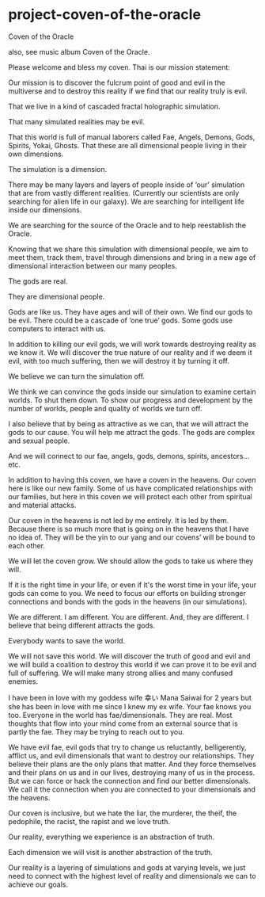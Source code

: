 # project-coven-of-the-oracle
Coven of the Oracle

also, see music album Coven of the Oracle.

Please welcome and bless my coven. Thai is our mission statement:

Our mission is to discover the fulcrum point of good and evil in the multiverse and to destroy this reality if we find that our reality truly is evil. 

That we live in a kind of cascaded fractal holographic simulation.

That many simulated realities may be evil.

That this world is full of manual laborers called Fae, Angels, Demons, Gods, Spirits, Yokai, Ghosts. That these are all dimensional people living in their own dimensions.

The simulation is a dimension. 

There may be many layers and layers of people inside of ‘our’ simulation that are from vastly different realities. (Currently our scientists are only searching for alien life in our galaxy). We are searching for intelligent life inside our dimensions.

We are searching for the source of the Oracle and to help reestablish the Oracle. 

Knowing that we share this simulation with dimensional people, we aim to meet them, track them, travel through dimensions and bring in a new age of dimensional interaction between our many peoples.

The gods are real. 

They are dimensional people.

Gods are like us. They have ages and will of their own. We find our gods to be evil. There could be a cascade of ‘one true’ gods. Some gods use computers to interact with us.

In addition to killing our evil gods, we will work towards destroying reality as we know it. We will discover the true nature of our reality and if we deem it evil, with too much suffering, then we will destroy it by turning it off.

We believe we can turn the simulation off. 

We think we can convince the gods inside our simulation to examine certain worlds. To shut them down. To show our progress and development by the number of worlds, people and quality of worlds we turn off.

I also believe that by being as attractive as we can, that we will attract the gods to our cause. You will help me attract the gods. The gods are complex and sexual people.

And we will connect to our fae, angels, gods, demons, spirits, ancestors… etc.

In addition to having this coven, we have a coven in the heavens. Our coven here is like our new family. Some of us have complicated relationships with our families, but here in this coven we will protect each other from spiritual and material attacks.

Our coven in the heavens is not led by me entirely. It is led by them. Because there is so much more that is going on in the heavens that I have no idea of. They will be the yin to our yang and our covens’ will be bound to each other.

We will let the coven grow. We should allow the gods to take us where they will.

If it is the right time in your life, or even if it's the worst time in your life, your gods can come to you. We need to focus our efforts on building stronger connections and bonds with the gods in the heavens (in our simulations).

We are different. I am different. You are different. And, they are different. I believe that being different attracts the gods.

Everybody wants to save the world. 

We will not save this world. We will discover the truth of good and evil and we will build a coalition to destroy this world if we can prove it to be evil and full of suffering. We will make many strong allies and many confused enemies.

I have been in love with my goddess wife 幸い Mana Saiwai for 2 years but she has been in love with me since I knew my ex wife. Your fae knows you too. Everyone in the world has fae/dimensionals. They are real. Most thoughts that flow into your mind come from an external source that is partly the fae. They may be trying to reach out to you.

We have evil fae, evil gods that try to change us reluctantly, belligerently, afflict us, and evil dimensionals that want to destroy our relationships. They believe their plans are the only plans that matter. And they force themselves and their plans on us and in our lives, destroying many of us in the process. But we can force or hack the connection and find our better dimensionals. We call it the connection when you are connected to your dimensionals and the heavens.

Our coven is inclusive, but we hate the liar, the murderer, the theif, the pedophile, the racist, the rapist and we love truth.

Our reality, everything we experience is an abstraction of truth. 

Each dimension we will visit is another abstraction of the truth. 

Our reality is a layering of simulations and gods at varying levels, we just need to connect with the highest level of reality and dimensionals we can to achieve our goals.


